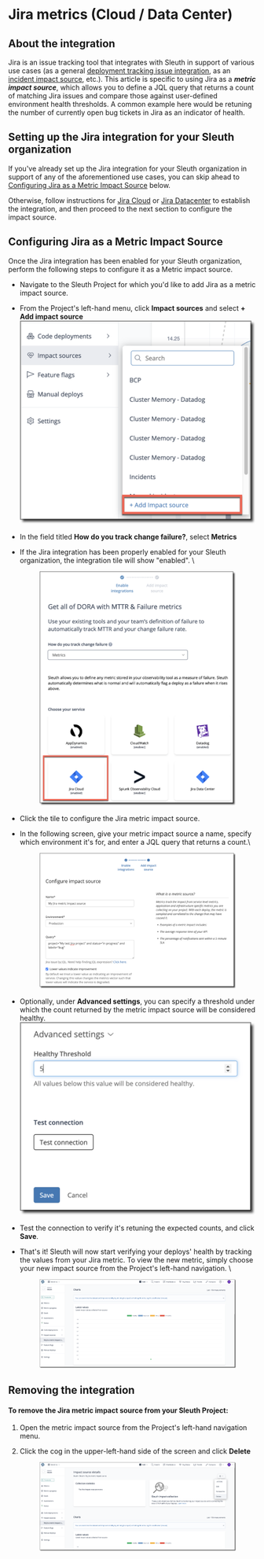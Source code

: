 # Jira metrics (Cloud / Data Center)

## About the integration

Jira is an issue tracking tool that integrates with Sleuth in support of various use cases (as a general [deployment tracking issue integration](../../issue-trackers/jira.md), as an [incident impact source](../../incident-tracker-integrations/jira-cloud-data-center.md), etc.). This article is specific to using Jira as a _**metric impact source**_, which allows you to define a JQL query that returns a count of matching Jira issues and compare those against user-defined environment health thresholds. A common example here would be retuning the number of currently open bug tickets in Jira as an indicator of health. &#x20;

## Setting up the Jira integration for your Sleuth organization

If you've already set up the Jira integration for your Sleuth organization in support of any of the aforementioned use cases, you can skip ahead to [Configuring Jira as a Metric Impact Source](https://app.gitbook.com/o/-M1gHTBLHOo121mCa7Tk/s/-M1bR\_-Od0islbiOl4G0/\~/changes/702/integrations-1/impact-sources/metrics/datadog-1#configuring-jira-as-a-metric-impact-source) below.&#x20;

Otherwise, follow instructions for [Jira Cloud](../../issue-trackers/jira.md#setting-up-the-integration) or [Jira Datacenter](../../issue-trackers/jira-datacenter.md#setting-up-the-integration) to establish the integration, and then proceed to the next section to configure the impact source.

## Configuring Jira as a Metric Impact Source

Once the Jira integration has been enabled for your Sleuth organization, perform the following steps to configure it as a Metric impact source.

* Navigate to the Sleuth Project for which you'd like to add Jira as a metric impact source.
* From the Project's left-hand menu, click **Impact sources** and select **+ Add impact source**![](<../../../.gitbook/assets/image (30).png>)
* In the field titled **How do you track change failure?**, select **Metrics**
*   If the Jira integration has been properly enabled for your Sleuth organization, the integration tile will show "enabled". \


    <figure><img src="../../../.gitbook/assets/image (2) (1).png" alt=""><figcaption></figcaption></figure>
* Click the tile to configure the Jira metric impact source.
*   In the following screen, give your metric impact source a name, specify which environment it's for, and enter a JQL query that returns a count.\


    <figure><img src="../../../.gitbook/assets/image (40).png" alt=""><figcaption></figcaption></figure>
* Optionally, under **Advanced settings**, you can specify a threshold under which the count returned by the metric impact source will be considered healthy.![](<../../../.gitbook/assets/image (3).png>)
* Test the connection to verify it's retuning the expected counts, and click **Save**.&#x20;
*   That's it! Sleuth will now start verifying your deploys' health by tracking the values from your Jira metric. To view the new metric, simply choose your new impact source from the Project's left-hand navigation. \


    <figure><img src="../../../.gitbook/assets/image (20).png" alt=""><figcaption></figcaption></figure>

## Removing the integration

#### To remove the Jira metric impact source from your Sleuth Project:

1. Open the metric impact source from the Project's left-hand navigation menu.
2.  Click the cog in the upper-left-hand side of the screen and click **Delete**

    <figure><img src="../../../.gitbook/assets/image (31).png" alt=""><figcaption></figcaption></figure>

